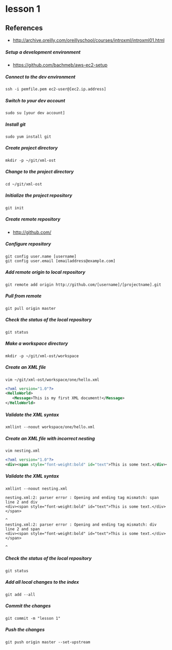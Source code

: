 # lesson 1

## References
* http://archive.oreilly.com/oreillyschool/courses/introxml/introxml01.html

##### Setup a development environment
* https://github.com/bachmeb/aws-ec2-setup

##### Connect to the dev environment
	ssh -i pemfile.pem ec2-user@[ec2.ip.address]

##### Switch to your dev account
	sudo su [your dev account]

##### Install git
	sudo yum install git
	
##### Create project directory
	mkdir -p ~/git/xml-ost

##### Change to the project directory
	cd ~/git/xml-ost

##### Initialize the project repository
	git init

##### Create remote repository
* http://github.com/

##### Configure repository
	git config user.name [username]
	git config user.email [emailaddress@example.com]

##### Add remote origin to local repository
	git remote add origin http://github.com/[username]/[projectname].git

##### Pull from remote
	git pull origin master

##### Check the status of the local repository 
	git status

##### Make a workspace directory
	mkdir -p ~/git/xml-ost/workspace
	
##### Create an XML file
```
vim ~/git/xml-ost/workspace/one/hello.xml
```

```xml
<?xml version="1.0"?>
<HelloWorld>
   <Message>This is my first XML document!</Message>
</HelloWorld>
```

##### Validate the XML syntax
    xmllint --noout workspace/one/hello.xml

##### Create an XML file with incorrect nesting
```
vim nesting.xml
```
```xml
<?xml version="1.0"?>
<div><span style="font-weight:bold" id="text">This is some text.</div></span>
```

##### Validate the XML syntax
```
xmllint --noout nesting.xml
```
```
nesting.xml:2: parser error : Opening and ending tag mismatch: span line 2 and div
<div><span style="font-weight:bold" id="text">This is some text.</div></span>
                                                                      ^
nesting.xml:2: parser error : Opening and ending tag mismatch: div line 2 and span
<div><span style="font-weight:bold" id="text">This is some text.</div></span>
                                                                             ^
```

##### Check the status of the local repository 
    git status
    
##### Add all local changes to the index
    git add --all

##### Commit the changes
    git commit -m "lesson 1"

##### Push the changes
    git push origin master --set-upstream

